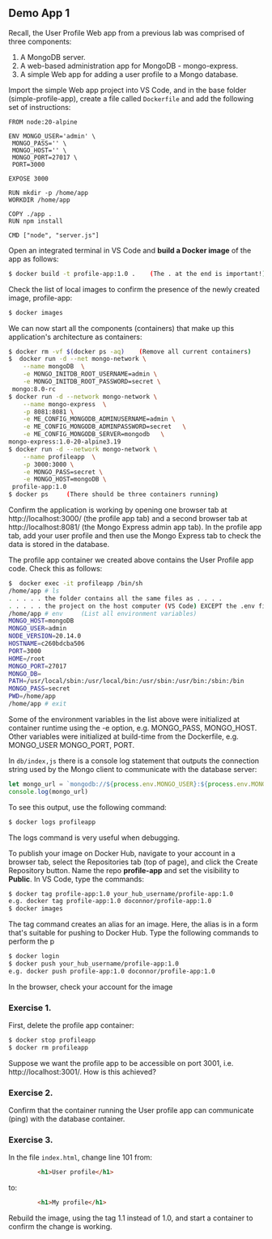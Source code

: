 ## Demo App 1 

Recall, the User Profile Web app from a previous lab was comprised of three components: 

1. A MongoDB server.
1. A web-based administration app for MongoDB - mongo-express.
1. A simple Web app for adding a user profile to a Mongo database.

Import the simple Web app project into VS Code, and in the base folder (simple-profile-app), create a file called `Dockerfile` and add the following set of instructions:
~~~
FROM node:20-alpine

ENV MONGO_USER='admin' \
 MONGO_PASS='' \
 MONGO_HOST='' \
 MONGO_PORT=27017 \
 PORT=3000

EXPOSE 3000

RUN mkdir -p /home/app
WORKDIR /home/app

COPY ./app .
RUN npm install

CMD ["node", "server.js"]
~~~
Open an integrated terminal in VS Code and __build a Docker image__ of the app as follows:
~~~bash
$ docker build -t profile-app:1.0 .    (The . at the end is important!)
~~~
Check the list of local images to confirm the presence of the newly created image, profile-app:
~~~bash
$ docker images
~~~
We can now start all the components (containers) that make up this application's architecture as containers:
~~~bash
$ docker rm -vf $(docker ps -aq)    (Remove all current containers)  
$  docker run -d --net mongo-network \
    --name mongoDB  \
    -e MONGO_INITDB_ROOT_USERNAME=admin \
    -e MONGO_INITDB_ROOT_PASSWORD=secret \
 mongo:8.0-rc     
$ docker run -d --network mongo-network \
    --name mongo-express  \
    -p 8081:8081 \
    -e ME_CONFIG_MONGODB_ADMINUSERNAME=admin \
    -e ME_CONFIG_MONGODB_ADMINPASSWORD=secret   \
    -e ME_CONFIG_MONGODB_SERVER=mongodb   \
mongo-express:1.0-20-alpine3.19
$ docker run -d --network mongo-network \
    --name profileapp  \
    -p 3000:3000 \
    -e MONGO_PASS=secret \
    -e MONGO_HOST=mongoDB \
 profile-app:1.0
$ docker ps     (There should be three containers running)
~~~
Confirm the application is working by opening one browser tab at http://localhost:3000/ (the profile app tab) and a second browser tab at http://localhost:8081/ (the Mongo Express admin app tab). In the profile app tab, add your user profile and then use the Mongo Express tab to check the data is stored in the database.

The profile app container we created above contains the User Profile app code. Check this as follows:
~~~bash
$  docker exec -it profileapp /bin/sh
/home/app # ls 
. . . . . the folder contains all the same files as . . . .
. . . . . the project on the host computer (VS Code) EXCEPT the .env file . . . . 
/home/app # env     (List all environment variables)
MONGO_HOST=mongoDB
MONGO_USER=admin
NODE_VERSION=20.14.0
HOSTNAME=c260bdcba506
PORT=3000
HOME=/root
MONGO_PORT=27017
MONGO_DB=
PATH=/usr/local/sbin:/usr/local/bin:/usr/sbin:/usr/bin:/sbin:/bin
MONGO_PASS=secret
PWD=/home/app
/home/app # exit
~~~
Some of the environment variables in the list above were initialized at container runtime using the -e option, e.g. MONGO_PASS, MONGO_HOST. Other variables were initialized at build-time from the Dockerfile, e.g. MONGO_USER MONGO_PORT, PORT.

In `db/index,js` there is a console log statement that outputs the connection string used by the Mongo client to communicate with the database server:
~~~js
let mongo_url = `mongodb://${process.env.MONGO_USER}:${process.env.MONGO_PASS}@${process.env.MONGO_HOST}:${process.env.MONGO_PORT}`;
console.log(mongo_url)
~~~
To see this output, use the following command:
~~~bash
$ docker logs profileapp
~~~
The logs command is very useful when debugging.

To publish your image on Docker Hub, navigate to your account in a browser tab, select the Repositories tab (top of page),  and click the Create Repository button. Name the repo __profile-app__ and set the visibility to __Public__. In VS Code, type the commands:
~~~bash
$ docker tag profile-app:1.0 your_hub_username/profile-app:1.0
e.g. docker tag profile-app:1.0 doconnor/profile-app:1.0
$ docker images
~~~
The tag command creates an alias for an image. Here, the alias is in a form that's suitable for pushing to Docker Hub. Type the following commands to perform the p
~~~bash
$ docker login
$ docker push your_hub_username/profile-app:1.0
e.g. docker push profile-app:1.0 doconnor/profile-app:1.0
~~~ 
In the browser, check your account for the image


### Exercise 1.

First, delete the profile app container:
~~~bash
$ docker stop profileapp
$ docker rm profileapp
~~~

Suppose we want the profile app to be accessible on port 3001, i.e. http://localhost:3001/. How is this achieved?

### Exercise 2.

Confirm that the container running the User profile app can communicate (ping) with the database container.

### Exercise 3.

In the file `index.html`, change line 101 from:
~~~html
        <h1>User profile</h1>
~~~
to:
~~~html
        <h1>My profile</h1>
~~~
Rebuild the image, using the tag 1.1 instead of 1.0, and start a container to confirm the change is working.